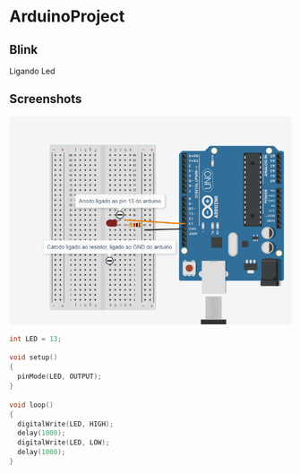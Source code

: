 # ArduinoProject

## Blink
Ligando Led
## Screenshots
![Blink](screenshot/blink.PNG "Blick")

```c
int LED = 13;

void setup()
{
  pinMode(LED, OUTPUT);
}

void loop()
{
  digitalWrite(LED, HIGH);
  delay(1000); 
  digitalWrite(LED, LOW);
  delay(1000); 
}
```
 
